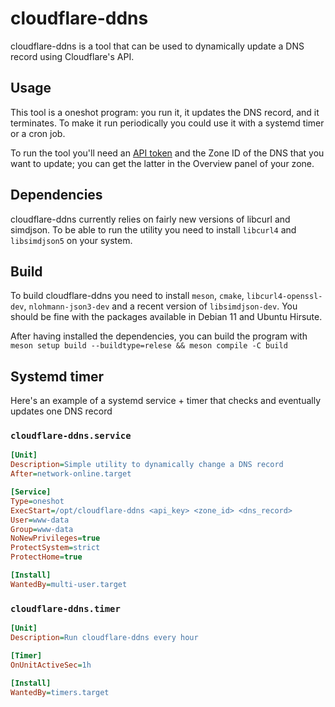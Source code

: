 # cloudflare-ddns

cloudflare-ddns is a tool that can be used to dynamically update a DNS record using Cloudflare's API. 

## Usage

This tool is a oneshot program: you run it, it updates the DNS record, and it terminates. To make it run periodically you could use it with a systemd timer or a cron job.

To run the tool you'll need an [API token](https://dash.cloudflare.com/profile/api-tokens) and the Zone ID of the DNS that you want to update; you can get the latter in the Overview panel of your zone.

## Dependencies

cloudflare-ddns currently relies on fairly new versions of libcurl and simdjson. To be able to run the utility you need to install `libcurl4` and `libsimdjson5` on your system.

## Build

To build cloudflare-ddns you need to install `meson`, `cmake`, `libcurl4-openssl-dev`, `nlohmann-json3-dev` and a recent version of `libsimdjson-dev`. You should be fine with the packages available in Debian 11 and Ubuntu Hirsute.

After having installed the dependencies, you can build the program with `meson setup build --buildtype=relese && meson compile -C build`

## Systemd timer

Here's an example of a systemd service + timer that checks and eventually updates one DNS record

### `cloudflare-ddns.service`

```ini
[Unit]
Description=Simple utility to dynamically change a DNS record
After=network-online.target

[Service]
Type=oneshot
ExecStart=/opt/cloudflare-ddns <api_key> <zone_id> <dns_record>
User=www-data
Group=www-data
NoNewPrivileges=true
ProtectSystem=strict
ProtectHome=true

[Install]
WantedBy=multi-user.target
```

### `cloudflare-ddns.timer`

```ini
[Unit]
Description=Run cloudflare-ddns every hour

[Timer]
OnUnitActiveSec=1h

[Install]
WantedBy=timers.target
```
